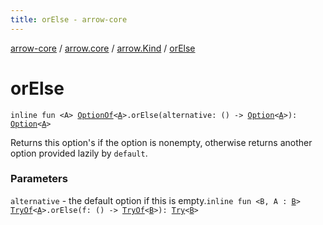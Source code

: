 ```yaml
---
title: orElse - arrow-core
---
```


[arrow-core](../../index.html) / [arrow.core](../index.html) / [arrow.Kind](index.html) / [orElse](./or-else.html)

# orElse

`inline fun <A> `[`OptionOf`](../-option-of.html)`<`[`A`](or-else.html#A)`>.orElse(alternative: () -> `[`Option`](../-option/index.html)`<`[`A`](or-else.html#A)`>): `[`Option`](../-option/index.html)`<`[`A`](or-else.html#A)`>`

Returns this option's if the option is nonempty, otherwise
returns another option provided lazily by `default`.

### Parameters

`alternative` - the default option if this is empty.`inline fun <B, A : `[`B`](or-else.html#B)`> `[`TryOf`](../-try-of.html)`<`[`A`](or-else.html#A)`>.orElse(f: () -> `[`TryOf`](../-try-of.html)`<`[`B`](or-else.html#B)`>): `[`Try`](../-try/index.html)`<`[`B`](or-else.html#B)`>`